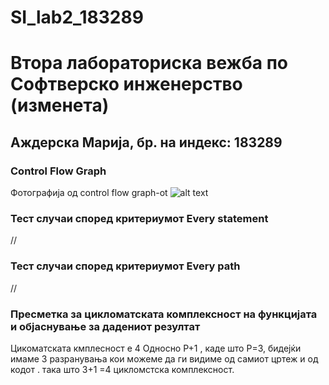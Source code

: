 # SI_lab2_183289
# Втора лабораториска вежба по Софтверско инженерство (изменета)

## Аждерска Марија, бр. на индекс: 183289



###  Control Flow Graph

Фотографија од control flow graph-ot 
![alt text]( https://scontent.fskp4-1.fna.fbcdn.net/v/t1.0-9/118458787_3518422314849295_6735241242016357534_o.jpg?_nc_cat=103&_nc_sid=730e14&_nc_ohc=mRw2o5Y82l0AX9ggQ2e&_nc_oc=AQnug-qfs01EQkfFfBp2iiX89zDU-IIvJHYn5fpCl_oEpTFhYbbmettoK9SzxE8QRq8&_nc_ht=scontent.fskp4-1.fna&oh=7d2922b30c545961df22ee90e5a80b37&oe=5F6C88B4 )

### Тест случаи според критериумот  Every statement 
//

### Тест случаи според критериумот Every path

//
### Пресметка за цикломатската комплексност на функцијата и објаснување за дадениот резултат

Цикоматската кмплесност е 4
Односно  P+1 , каде што P=3, бидејќи имаме 3 разранувања кои можеме да ги видиме од самиот цртеж и од кодот .
така што 3+1 =4 цикломстска комплексност.
